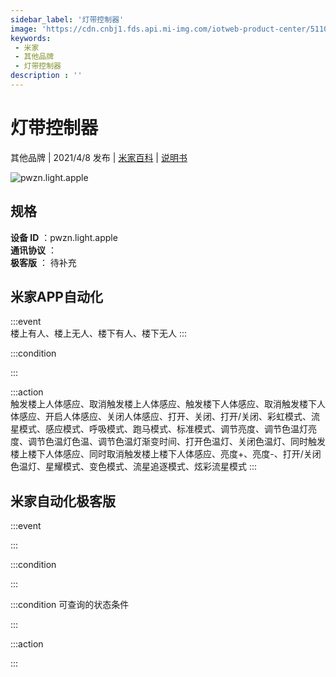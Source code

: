 ```yaml
---
sidebar_label: '灯带控制器'
image: 'https://cdn.cnbj1.fds.api.mi-img.com/iotweb-product-center/5110e684b02221264e6eda06029dd60f_灯带控制器168.png?GalaxyAccessKeyId=AKVGLQWBOVIRQ3XLEW&Expires=9223372036854775807&Signature=PKXDFVCO7LGpNgTKXe26OSywaVs='
keywords: 
 - 米家
 - 其他品牌
 - 灯带控制器
description : ''
---
```

# 灯带控制器

其他品牌 | 2021/4/8 发布 | [米家百科](https://home.mi.com/webapp/content/baike/product/index.html?model=pwzn.light.apple) | [说明书](https://home.mi.com/views/introduction.html?model=pwzn.light.apple&region=cn)

![pwzn.light.apple](https://cdn.cnbj1.fds.api.mi-img.com/iotweb-product-center/5110e684b02221264e6eda06029dd60f_灯带控制器168.png?GalaxyAccessKeyId=AKVGLQWBOVIRQ3XLEW&Expires=9223372036854775807&Signature=PKXDFVCO7LGpNgTKXe26OSywaVs=)

## 规格  
> 
**设备 ID** ：pwzn.light.apple  
**通讯协议** ：  
**极客版**  ： 待补充 


## 米家APP自动化  

:::event  
楼上有人、楼上无人、楼下有人、楼下无人
:::

:::condition  

:::

:::action   
触发楼上人体感应、取消触发楼上人体感应、触发楼下人体感应、取消触发楼下人体感应、开启人体感应、关闭人体感应、打开、关闭、打开/关闭、彩虹模式、流星模式、感应模式、呼吸模式、跑马模式、标准模式、调节亮度、调节色温灯亮度、调节色温灯色温、调节色温灯渐变时间、打开色温灯、关闭色温灯、同时触发楼上楼下人体感应、同时取消触发楼上楼下人体感应、亮度+、亮度-、打开/关闭色温灯、星耀模式、变色模式、流星追逐模式、炫彩流星模式
:::

## 米家自动化极客版  

:::event  

:::

:::condition  

:::

:::condition 可查询的状态条件  

:::

:::action  

:::

        
